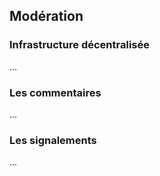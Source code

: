 ## Modération

### Infrastructure décentralisée

...

### Les commentaires

...

### Les signalements

...
